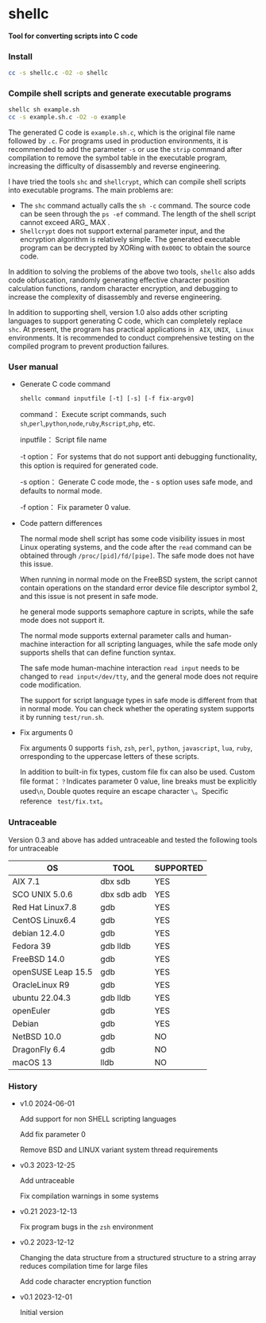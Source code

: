# shellc
**Tool for converting scripts into C code**
### Install
```bash
cc -s shellc.c -O2 -o shellc
```
### Compile shell scripts and generate executable programs
```bash
shellc sh example.sh
cc -s example.sh.c -O2 -o example
```
The generated C code is ```example.sh.c```, which is the original file name followed by ```.c```.
For programs used in production environments, it is recommended to add the parameter ```-s``` or use the ```strip``` command after compilation to remove the symbol table in the executable program, increasing the difficulty of disassembly and reverse engineering.

I have tried the tools ```shc``` and ```shellcrypt```, which can compile shell scripts into executable programs.  The main problems are:
- The ```shc``` command actually calls the ```sh -c``` command.  The source code can be seen through the ```ps -ef``` command. The length of the shell script cannot exceed ARG_ MAX .
- ```Shellcrypt``` does not support external parameter input, and the encryption algorithm is relatively simple.  The generated executable program can be decrypted by XORing with ```0x000C``` to obtain the source code.

In addition to solving the problems of the above two tools, ```shellc```  also adds code obfuscation, randomly generating effective character position calculation functions, random character encryption, and debugging to increase the complexity of disassembly and reverse engineering.

In addition to supporting shell, version 1.0 also adds other scripting languages to support generating C code, which can completely replace ``` shc```.
At present, the program has practical applications in ``` AIX```, ```UNIX```, ``` Linux``` environments. It is recommended to conduct comprehensive testing on the compiled program to prevent production failures.
### User manual
- Generate C code command
 
   ``` shellc command inputfile [-t] [-s] [-f fix-argv0] ```  

    command：    Execute script commands, such ```sh```,```perl```,```python```,```node```,```ruby```,```Rscript```,```php```, etc.

    inputfile： Script file name

    -t option：    For systems that do not support anti debugging functionality, this option is required for generated code.

    -s option：    Generate C code mode, the - s option uses safe mode, and defaults to normal mode.

    -f option：    Fix parameter 0 value.

- Code pattern differences

    The normal mode shell script has some code visibility issues in most Linux operating systems, and the code after the ```read``` command can be obtained through ```/proc/[pid]/fd/[pipe]```. The safe mode does not have this issue.

    When running in normal mode on the FreeBSD system, the script cannot contain operations on the standard error device file descriptor symbol 2, and this issue is not present in safe mode.

    he general mode supports semaphore capture in scripts, while the safe mode does not support it.

    The normal mode supports external parameter calls and human-machine interaction for all scripting languages, while the safe mode only supports shells that can define function syntax.

    The safe mode human-machine interaction ```read input``` needs to be changed to ```read input</dev/tty```, and the general mode does not require code modification.

    The support for script language types in safe mode is different from that in normal mode. You can check whether the operating system supports it by running ```test/run.sh```.

- Fix arguments 0
    
    Fix arguments 0  supports ```fish```, ```zsh```, ```perl```, ```python```, ```javascript```, ```lua```, ```ruby```, orresponding to the uppercase letters of these scripts.

    In addition to built-in fix types, custom file fix can also be used. Custom file format：```？```Indicates parameter 0 value, line breaks must be explicitly used```\n```, Double quotes require an escape character ```\```。Specific reference ``` test/fix.txt```。

### Untraceable
Version 0.3  and above has added untraceable and tested the following tools for untraceable

OS| TOOL|SUPPORTED
------|------|------
AIX 7.1|dbx sdb|YES
SCO UNIX 5.0.6|dbx sdb adb|YES
Red Hat Linux7.8|gdb|YES
CentOS Linux6.4|gdb|YES
debian 12.4.0|gdb|YES
Fedora 39|gdb lldb|YES
FreeBSD 14.0|gdb|YES
openSUSE Leap 15.5|gdb|YES
OracleLinux R9|gdb|YES
ubuntu 22.04.3|gdb lldb|YES
openEuler|gdb|YES
Debian|gdb|YES
NetBSD 10.0|gdb|NO
DragonFly 6.4|gdb|NO
macOS 13|lldb|NO

### History
- v1.0 2024-06-01

  Add support for non SHELL scripting languages

  Add fix parameter 0

  Remove BSD and LINUX variant system thread requirements
  
- v0.3 2023-12-25

  Add untraceable

  Fix compilation warnings in some systems

- v0.21 2023-12-13

  Fix program bugs in the ```zsh``` environment

- v0.2  2023-12-12

  Changing the data structure from a structured structure to a string array reduces compilation time for large files

  Add code character encryption function

- v0.1  2023-12-01

  Initial version 
 

